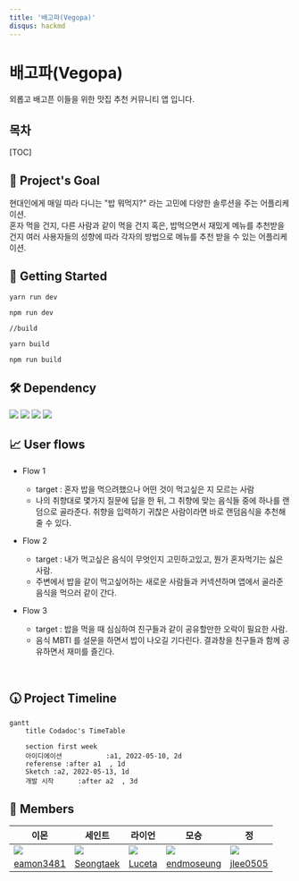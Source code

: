 ```yaml
---
title: '배고파(Vegopa)'
disqus: hackmd
---
```


배고파(Vegopa)
===

외롭고 배고픈 이들을 위한 맛집 추천 커뮤니티 앱 입니다. 


## 목차

[TOC]

## 🎯 Project's Goal

현대인에게 매일 따라 다니는 "밥 뭐먹지?" 라는 고민에 다양한 솔루션을 주는 어플리케이션.
<br/>
혼자 먹을 건지, 다른 사람과 같이 먹을 건지 혹은, 밥먹으면서 재밌게 메뉴를 추천받을 건지 여러 사용자들의 성향에 따라 각자의 방법으로 메뉴를 추천 받을 수 있는 어플리케이션.



## 📌 Getting Started
```
yarn run dev 

npm run dev

//build

yarn build

npm run build
```

## 🛠 Dependency

   <img src="https://img.shields.io/badge/React-61DAFB?style=flat-square&logo=react&logoColor=white"/>

  <img src="https://img.shields.io/badge/Typescript-3178C6?style=flat-square&logo=Typescript&logoColor=white"/>
   <img src="https://img.shields.io/badge/Vite-747BFF?style=flat-square&logo=Vite&logoColor=white"/>
   <img src="https://camo.githubusercontent.com/0e2d61e6eed05d238f8996c0ea0c3f7d37994dd107a5b172275b4c85669aaf3d/68747470733a2f2f696d672e736869656c64732e696f2f62616467652f7374796c656420636f6d706f6e656e74732d4442373039333f7374796c653d666c61742d737175617265266c6f676f3d7374796c65642d636f6d706f6e656e7473266c6f676f436f6c6f723d7768697465"/>





📈 User flows
---
- Flow 1 
    - target : 혼자 밥을 먹으려했으나 어떤 것이 먹고싶은 지 모르는 사람
    - 나의 취향대로 몇가지 질문에 답을 한 뒤, 그 취향에 맞는 음식들 중에 하나를 랜덤으로 골라준다. 취향을 입력하기 귀찮은 사람이라면 바로 랜덤음식을 추천해 줄 수 있다.


- Flow 2
    - target : 내가 먹고싶은 음식이 무엇인지 고민하고있고, 뭔가 혼자먹기는 싫은 사람.
    - 주변에서 밥을 같이 먹고싶어하는 새로운 사람들과 커넥션하며 앱에서 골라준 음식을 먹으러 같이 간다.


- Flow 3
    - target : 밥을 먹을 때 심심하여 친구들과 같이 공유할만한 오락이 필요한 사람.
    - 음식 MBTI 를 설문을 하면서 밥이 나오길 기다린다. 결과창을 친구들과 함께 공유하면서 재미를 즐긴다.


<br/>

🕠 Project Timeline
---
```mermaid
gantt
    title Codadoc's TimeTable

    section first week
    아이디에이션           :a1, 2022-05-10, 2d
    referense :after a1  , 1d
    Sketch :a2, 2022-05-13, 1d
    개발 시작      :after a2  , 3d
```

## 🌈 Members


|이몬|세인트|라이언|모승|정|
|---|---|---|---|--|
|![](https://avatars.githubusercontent.com/u/68339352?v=4)|![](https://avatars.githubusercontent.com/u/88193063?v=4)|![](https://user-images.githubusercontent.com/68339352/168701407-8630de06-000d-45b0-93cf-ec8b9bd67387.png)|![](https://avatars.githubusercontent.com/u/103626175?v=4)|![](https://avatars.githubusercontent.com/u/54488364?v=4)|
|[eamon3481](https://github.com/eamon3481)|[Seongtaek](https://github.com/Seongtaek-H)|[Luceta](https://github.com/Luceta)|[endmoseung](https://github.com/endmoseung)|[jlee0505](https://github.com/jlee0505)|


